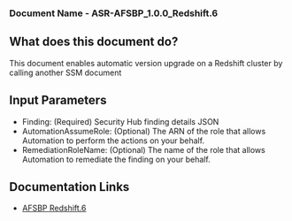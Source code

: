 ### Document Name - ASR-AFSBP_1.0.0_Redshift.6

## What does this document do?
This document enables automatic version upgrade on a Redshift cluster by calling another SSM document

## Input Parameters
* Finding: (Required) Security Hub finding details JSON
* AutomationAssumeRole: (Optional) The ARN of the role that allows Automation to perform the actions on your behalf.
* RemediationRoleName: (Optional) The name of the role that allows Automation to remediate the finding on your behalf.

## Documentation Links
* [AFSBP Redshift.6](https://docs.aws.amazon.com/securityhub/latest/userguide/securityhub-standards-fsbp-controls.html#fsbp-redshift-6)
